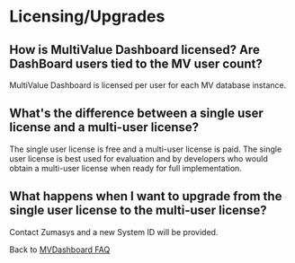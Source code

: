 # Licensing/Upgrades

<PageHeader />

## How is MultiValue Dashboard licensed?  Are DashBoard users tied to the MV user count?

MultiValue Dashboard is licensed per user for each MV database instance.

## What's the difference between a single user license and a multi-user license?

The single user license is free and a multi-user license is paid. The single user license is best used for evaluation and by developers who would obtain a multi-user license when ready for full implementation.

## What happens when I want to upgrade from the single user license to the multi-user license?

Contact Zumasys and a new System ID will be provided.

Back to [MVDashboard FAQ](./../README.md)

<PageFooter />